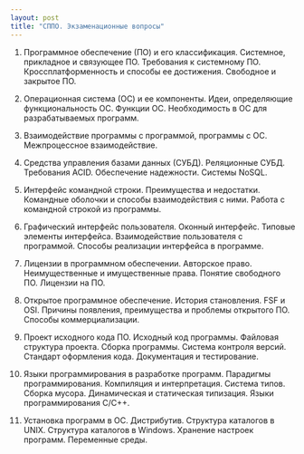 ```yaml
---
layout: post
title: "СППО. Экзаменационные вопросы"
---
```


1. Программное обеспечение (ПО) и его классификация.
Системное, прикладное и связующее ПО.
Требования к системному ПО.
Кроссплатформенность и способы ее достижения.
Свободное и закрытое ПО.

2. Операционная система (ОС) и ее компоненты.
Идеи, определяющие функциональность ОС.
Функции ОС.
Необходимость в ОС для разрабатываемых программ.

3. Взаимодействие программы с программой, программы с ОС.
Межпроцессное взаимодействие.

4. Средства управления базами данных (СУБД).
Реляционные СУБД.
Требования ACID.
Обеспечение надежности.
Системы NoSQL.

5. Интерфейс командной строки.
Преимущества и недостатки.
Командные оболочки и способы взаимодействия с ними.
Работа с командной строкой из программы.

6. Графический интерфейс пользователя.
Оконный интерфейс.
Типовые элементы интерфейса.
Взаимодействие пользователя с программой.
Способы реализации интерфейса в программе.

7. Лицензии в программном обеспечении.
Авторское право.
Неимущественные и имущественные права.
Понятие свободного ПО.
Лицензии на ПО.

8. Открытое программное обеспечение.
История становления.
FSF и OSI.
Причины появления, преимущества и проблемы открытого ПО.
Способы коммерциализации.

9. Проект исходного кода ПО.
Исходный код программы.
Файловая структура проекта.
Сборка программы.
Система контроля версий.
Стандарт оформления кода.
Документация и тестирование.

10. Языки программирования в разработке программ.
Парадигмы программирования.
Компиляция и интерпретация.
Система типов.
Сборка мусора.
Динамическая и статическая типизация.
Языки программирования С/С++.

11. Установка программ в ОС.
Дистрибутив.
Структура каталогов в UNIX.
Структура каталогов в Windows.
Хранение настроек программ.
Переменные среды.

